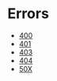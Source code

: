 Errors
======

* [400]
* [401]
* [403]
* [404]
* [50X]

[400]: http://localhost:4567/errors/400.html "400"
[401]: http://localhost:4567/errors/401.html "401"
[403]: http://localhost:4567/errors/403.html "403"
[404]: http://localhost:4567/errors/404.html "404"
[50X]: http://localhost:4567/errors/50X.html "50X"